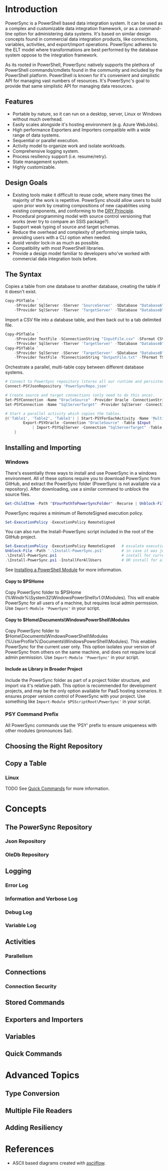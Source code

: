 # Introduction
PowerSync is a PowerShell based data integration system. It can be used as a complex and customizable data integration framework, or as a command-line option for administering data systems. It's based on similar design concepts found in commercial data integration products, like connections, variables, activities, and export/import operations. PowerSync adheres to the ELT model where transformations are best performed by the database system oppose to the integration framework. 

As its rooted in PowerShell, PowerSync natively supports the plethora of PowerShell commands/cmdlets found in the community and included by the PowerShell platform. PowerShell is known for it's convenient and simplistic API for managing vast numbers of resources. It's PowerSync's goal to provide that same simplistic API for managing data resources.

## Features
 - Portable by nature, so it can run on a desktop, server, Linux or Windows without much overhead.
 - Easily scales alongside it's hosting environment (e.g. Azure WebJobs).
 - High performance Exporters and Importers compatible with a wide range of data systems.
 - Sequential or parallel execution.
 - Activity model to organize work and isolate workloads.
 - Comprehensive logging system.
 - Process resiliency support (i.e. resume/retry).
 - State management system.
 - Highly customizable.

## Design Goals
 * Existing tools make it difficult to reuse code, where many times the majority of the work is repetitive. PowerSync should allow users to build upon prior work by creating compositions of new capablities using existing components, and conforming to the [DRY Principle](https://en.wikipedia.org/wiki/Don%27t_repeat_yourself).
 * Procedural programming model with source control versioning that works (ever try to compare an SSIS package?).
 * Support weak typing of source and target schemas.
 * Reduce the overhead and complexity of performing simple tasks, providing users with a CLI option when needed.
 * Avoid vendor lock-in as much as possible.
 * Compatibility with most PowerShell libraries.
 * Provide a design model familiar to developers who've worked with commercial data integration tools before.

## The Syntax
Copies a table from one database to another database, creating the table if it doesn't exist.
```powershell
Copy-PSYTable `
    -SProvider SqlServer -SServer 'SourceServer' -SDatabase "DatabaseA" -STable "dbo.MyTable" `
    -TProvider SqlServer -TServer 'TargetServer' -TDatabase "DatabaseB" -TTable "dbo.MyTableCopy"
```
Import a CSV file into a database table, and then back out to a tab delimited file.
```powershell
Copy-PSYTable `
    -SProvider TextFile -SConnectionString "InputFile.csv" -SFormat CSV -SHeader `
    -TProvider SqlServer -TServer 'TargetServer' -TDatabase "DatabaseB" -TTable "dbo.MyTable"
Copy-PSYTable `
    -SProvider SqlServer -SServer 'TargetServer' -SDatabase "DatabaseB" -STable "dbo.MyTable" `
    -TProvider TextFile -TConnectionString "OutputFile.txt" -TFormat TSV -THeader
```
Orchestrate a parallel, multi-table copy between different database systems.
```powershell
# Connect to PowerSync repository (stores all our runtime and persisted state).
Connect-PSYJsonRepository 'PowerSyncRepo.json'

# Create source and target connections (only need to do this once).
Set-PSYConnection -Name "OracleSource" -Provider Oracle -ConnectionString "Data Source=MyOracleDB;Integrated Security=yes;"
Set-PSYConnection -Name "SqlServerTarget" -Provider SqlServer -ConnectionString "Server=TargetServer;Integrated Security=true;Database=DatabaseB"

# Start a parallel activity which copies the tables.
@('Table1', 'Table2', 'Table3') | Start-PSYForEachActivity -Name 'Multi-Table Copy' -Parallel -Throttle 3 -ScriptBlock {
        Export-PSYOracle -Connection "OracleSource" -Table $Input `
            | Import-PSYSqlServer -Connection "SqlServerTarget" -Table $Input -Create -Index
    }
```
## Installing and Importing
### Windows
There's essentially three ways to install and use PowerSync in a windows environment. All of these options require you to download PowerSync from GitHub, and extract the PowerSync folder (PowerSync is not available via a repository). After downloading, use a similar command to unblock the source files.
```PowerShell
Get-ChildItem -Path "$YourPathToPowerSyncFolder" -Recurse | Unblock-File
```

PowerSync requires a minimum of RemoteSigned execution policy.
```PowerShell
Set-ExecutionPolicy -ExecutionPolicy RemoteSigned
```

You can also run the Install-PowerSync script included in the root of the GitHub project.
```PowerShell
Set-ExecutionPolicy -ExecutionPolicy RemoteSigned   # escalate execution policy
Unblock-File -Path '.\Install-PowerSync.ps1'        # in case it was just downloaded
.\Install-PowerSync.ps1                             # install for current user only
.\Install-PowerSync.ps1 -InstallForAllUsers         # OR install for all users (requires Run as Administrator)
```

See [Installing a PowerShell Module](https://docs.microsoft.com/en-us/powershell/developer/module/installing-a-powershell-module) for more information.

#### Copy to $PSHome
Copy PowerSync folder to $PSHome (%Windir%\System32\WindowsPowerShell\v1.0\Modules). This will enable PowerSync for all users of a machine, but requires local admin permssion. Use `Import-Module 'PowerSync'` in your script.
#### Copy to $Home\Documents\WindowsPowerShell\Modules
Copy PowerSync folder to $Home\Documents\WindowsPowerShell\Modules (%UserProfile%\Documents\WindowsPowerShell\Modules). This enables PowerSync for the current user only. This option isolates your version of PowerSync from others on the same machine, and does not require local admin permission. Use `Import-Module 'PowerSync'` in your script.
#### Include as Library in Broader Project
Include the PowerSync folder as part of a project folder structure, and import via it's relative path. This option is recommended for development projects, and may be the only option available for PaaS hosting scenarios. It ensures proper version control of PowerSync with your project. Use something like `Import-Module $PSScriptRoot\PowerSync'` in your script.
### PSY Command Prefix
All PowerSync commands use the 'PSY' prefix to ensure uniqueness with other modules (pronounces Sai).
## Choosing the Right Repository
## Copy a Table
### Linux
TODO
See [Quick Commands](#quick-commands) for more information.  
# Concepts
## The PowerSync Repository
### Json Repository
### OleDb Repository
## Logging
### Error Log
### Information and Verbose Log
### Debug Log
### Variable Log
## Activities
### Parallelism
## Connections
### Connection Security
## Stored Commands
## Exporters and Importers
## Variables
## Quick Commands
# Advanced Topics
## Type Conversion
## Multiple File Readers
## Adding Resiliency
# References
 - ASCII based diagrams created with [asciiflow](http://asciiflow.com).